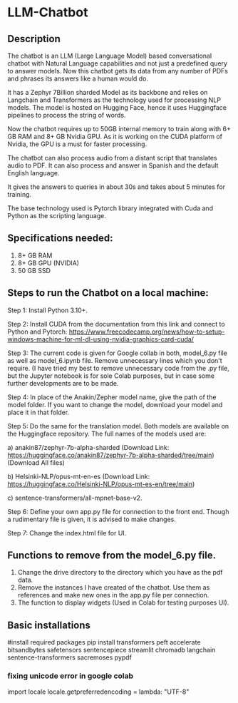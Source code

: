 # LLM-Chatbot

## Description
The chatbot is an LLM (Large  Language Model) based conversational chatbot with Natural Language capabilities and not just a predefined query to answer models. Now this chatbot gets its data from any number of PDFs and phrases its answers like a human would do. 

It has a Zephyr 7Billion sharded Model as its backbone and relies on Langchain and Transformers as the technology used for processing NLP models. The model is hosted on Hugging Face, hence it uses Huggingface pipelines to process the string of words.

Now the chatbot requires up to 50GB internal memory to train along with 6+ GB RAM and 8+ GB Nvidia GPU. As it is working on the CUDA platform of Nvidia, the GPU is a must for faster processing.

The chatbot can also process audio from a distant script that translates audio to PDF. It can also process and answer in Spanish and the default English language.

It gives the answers to queries in about 30s and takes about 5 minutes for training.

The base technology used is Pytorch library integrated with Cuda and Python as the scripting language.

## Specifications needed:
1) 8+ GB RAM
2) 8+ GB GPU (NVIDIA)
3) 50 GB SSD

## Steps to run the Chatbot on a local machine:

Step 1: Install Python 3.10+.

Step 2: Install CUDA from the documentation from this link and connect to Python and Pytorch: https://www.freecodecamp.org/news/how-to-setup-windows-machine-for-ml-dl-using-nvidia-graphics-card-cuda/

Step 3: The current code is given for Google collab in both, model_6.py file as well as model_6.ipynb file. Remove unnecessary lines which you don't require. (I have tried my best to remove unnecessary code from the .py file, but the Jupyter notebook is for sole Colab purposes, but in case some further developments are to be made.

Step 4: In place of the Anakin/Zepher model name, give the path of the model folder. If you want to change the model, download your model and place it in that folder.

Step 5: Do the same for the translation model. Both models are available on the Huggingface repository. The full names of the models used are: 

a) anakin87/zephyr-7b-alpha-sharded (Download Link: https://huggingface.co/anakin87/zephyr-7b-alpha-sharded/tree/main) (Download All files)

b) Helsinki-NLP/opus-mt-en-es (Download Link: https://huggingface.co/Helsinki-NLP/opus-mt-es-en/tree/main)

c) sentence-transformers/all-mpnet-base-v2.

Step 6: Define your own app.py file for connection to the front end. Though a rudimentary file is given, it is advised to make changes.

Step 7: Change the index.html file for UI.

## Functions to remove from the model_6.py file. 

1) Change the drive directory to the directory which you have as the pdf data.
2) Remove the instances I have created of the chatbot. Use them as references and make new ones in the app.py file per connection.
3) The function to display widgets (Used in Colab for testing purposes UI).

## Basic installations

#install required packages
pip install transformers peft  accelerate bitsandbytes safetensors sentencepiece streamlit chromadb langchain sentence-transformers sacremoses pypdf

### fixing unicode error in google colab
import locale
locale.getpreferredencoding = lambda: "UTF-8"

